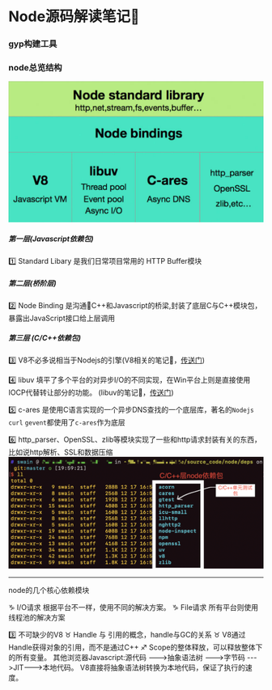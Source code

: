 # Node源码解读笔记📒


### gyp构建工具

### node总览结构
![](/blog_assets/node_framework.png)  

##### 第一层(Javascript依赖包)
1️⃣ Standard Libary 是我们日常项目常用的 HTTP Buffer模块  

##### 第二层(桥阶层)
2️⃣  Node Binding 是沟通C++和Javascript的桥梁,封装了底层C与C++模块包，暴露出JavaScript接口给上层调用  

##### 第三层 (C/C++依赖包)
3️⃣ V8不必多说相当于Nodejs的引擎(V8相关的笔记📒，[传送门](/node/v8/v8.md))

4️⃣ libuv 填平了多个平台的对异步I/O的不同实现，在Win平台上则是直接使用IOCP代替转让部分的功能。 (libuv的笔记📒，[传送门](/node/core/libuv/libUV.md))

5️⃣ c-ares 是使用C语言实现的一个异步DNS查找的一个底层库，著名的`Nodejs` `curl` `gevent`都使用了`c-ares`作为底层

6️⃣ http_parser、OpenSSL、zlib等模块实现了一些和http请求封装有关的东西，比如说http解析、SSL和数据压缩
![](/blog_assets/node_source.png)

___
node的几个核心依赖模块




♑️ I/O请求  根据平台不一样，使用不同的解决方案。
♑️ File请求 所有平台则使用线程池的解决方案

3️⃣ 不可缺少的V8
♉️ Handle 与 引用的概念，handle与GC的关系
♉️ V8通过Handle获得对象的引用，而不是通过C++
♐️ Scope的整体释放，可以释放整体下的所有变量。
其他浏览器Javascript:源代码 --->抽象语法树 --->字节码 --->JIT--->本地代码。
V8直接将抽象语法树转换为本地代码，保证了执行的速度。